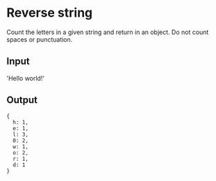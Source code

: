 # Reverse string

Count the letters in a given string and return in an object. Do not count spaces or punctuation.

## Input
'Hello world!'

## Output
```
{
  h: 1,
  e: 1,
  l: 3,
  0: 2,
  w: 1,
  o: 2,
  r: 1,
  d: 1
}
```